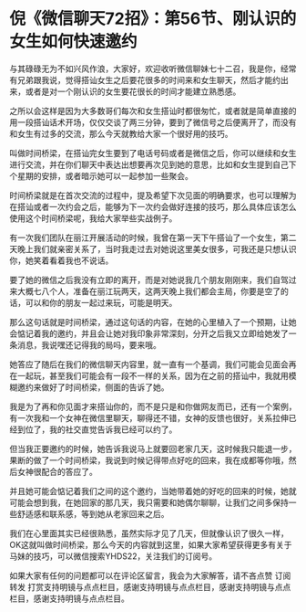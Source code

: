 # 倪《微信聊天72招》：第56节、刚认识的女生如何快速邀约

与其碌碌无为不如兴风作浪，大家好，欢迎收听微信聊妹七十二召，我是你，经常有兄弟跟我说，觉得搭讪女生之后要花很多的时间来和女生聊天，然后才能约出来，或者是对一个刚认识的女生要花很长的时间才能建立熟悉感。

之所以会这样是因为大多数哥们每次和女生搭讪时都很匆忙，或者就是简单直接的用一段搭讪话术开场，仅仅交谈了两三分钟，要到了微信号之后便离开了，而没有和女生有过多的交流，那么今天就教给大家一个很好用的技巧。

叫做时间桥梁，在搭讪完女生要到了电话号码或者是微信之后，你可以继续和女生进行交流，并在你们聊天中表达出想要再次见到她的意思，比如和女生提到自己下个星期的安排，或者暗示她可以一起参加一些聚会。

时间桥梁就是在首次交流的过程中，提及希望下次见面的明确要求，也可以理解为在搭讪或者一次约会之后，能够为下一次约会做好连接的技巧，那么具体应该怎么使用这个时间桥梁呢，我给大家举些实战例子。

有一次我们团队在丽江开展活动的时候，我曾在第一天下午搭讪了一个女生，第二天晚上我们就亲密关系了，当时我走过去对她说这里美女很多，可我还是只想认识你，她笑着看着我也不说话。

要了她的微信之后我没有立即的离开，而是对她说我几个朋友刚刚来，我们自驾过来大概七八个人，准备在丽江玩两天，这两天晚上我们都会主局，你要是空了的话，可以和你的朋友一起过来玩，可能是明天。

那么这句话就是时间桥梁，通过这句话的内容，在她的心里植入了一个预期，让她会惦记着我的邀约，并且会让她对我印象非常深刻，分开之后我又立即给她发了一条消息，我说嘿还记得我的局吗，要来哦。

她答应了随后在我们的微信聊天内容里，就一直有一个基调，我们可能会见面会再在一起玩，甚至我们可能会有一段不一样的关系，因为在之前的搭讪中，我就用模糊邀约来做好了时间桥梁，侧面的告诉了她。

我是为了再和你见面才来搭讪你的，而不是只是和你做网友而已，还有一个案例，有一次我和一个女神在微信里聊天，聊得还不错，女神的反馈也很好，关系拉伸已经到位了，我的社交直觉告诉我已经可以约了。

但当我正要邀约的时候，她告诉我说马上就要回老家几天，这时候我只能退一步，果断的做了一个时间桥梁，我说到时候记得带点好吃的回来，我在成都等你哦，然后女神很配合的答应了。

并且她可能会惦记着我们之间的这个邀约，当她带着她的好吃的回来的时候，她就可能会想到我，在她回家的那几天，我只需要和她偶尔聊聊，让我们之间多保持一些舒适感和联系感，等到她从老家回来之后。

我们在心里面其实已经很熟悉，虽然实际才见了几天，但就像认识了很久一样，OK这就叫做时间桥梁，那么今天的内容就到这里，如果大家希望获得更多有关于马妹的技巧，可以微信搜索YHDS22，关注我们的订阅号。

如果大家有任何的问题都可以在评论区留言，我会为大家解答，请不吝点赞 订阅 转发 打赏支持明镜与点点栏目，感谢支持明镜与点点栏目，感谢支持明镜与点点栏目，感谢支持明镜与点点栏目。

